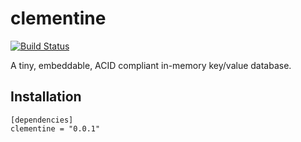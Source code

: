 # clementine
[![Build Status](https://travis-ci.org/DavidCai1993/clementine.svg?branch=master)](https://travis-ci.org/DavidCai1993/clementine)

A tiny, embeddable, ACID compliant in-memory key/value database.

## Installation

```tmol
[dependencies]
clementine = "0.0.1"
```
